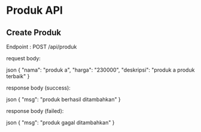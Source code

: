 # Produk API

## Create Produk

Endpoint : POST /api/produk

request body:

json
{
"nama": "produk a",
"harga": "230000",
"deskripsi": "produk a produk terbaik"
}

response body (success):

json
{
"msg": "produk berhasil ditambahkan"
}

response body (failed):

json
{
"msg": "produk gagal ditambahkan"
}
